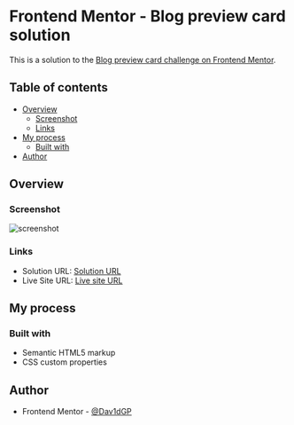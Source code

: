 # Frontend Mentor - Blog preview card solution

This is a solution to the [Blog preview card challenge on Frontend Mentor]().

## Table of contents

- [Overview](#overview)
  - [Screenshot](#screenshot)
  - [Links](#links)
- [My process](#my-process)
  - [Built with](#built-with)
- [Author](#author)


## Overview

### Screenshot

![screenshot]()

### Links

- Solution URL: [Solution URL ]()
- Live Site URL: [Live site URL]()

## My process

### Built with

- Semantic HTML5 markup
- CSS custom properties

## Author

- Frontend Mentor - [@Dav1dGP](https://www.frontendmentor.io/profile/Dav1dGP)